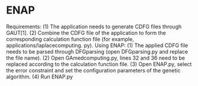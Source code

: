# ENAP
Requirements:
(1) The application needs to generate CDFG files through GAUT[1].
(2) Combine the CDFG file of the application to form the corresponding calculation function file (for example, applications/laplacecomputing. py).
Using ENAP:
(1) The applied CDFG file needs to be parsed through DFGparsing (open DFGparsing.py and replace the file name).
(2) Open GAmedcomputing.py, lines 32 and 36 need to be replaced according to the calculation function file.
(3) Open ENAP.py, select the error constraint and set the configuration parameters of the genetic algorithm.
(4) Run ENAP.py
